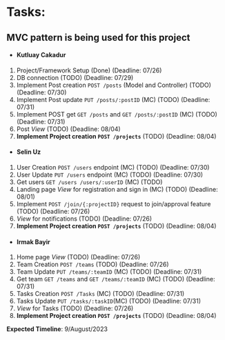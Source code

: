 # **Tasks**:

## MVC pattern is being used for this project

- #### Kutluay Cakadur
1. Project/Framework Setup (Done) (Deadline: 07/26)
2. DB connection (TODO) (Deadline: 07/29)
3. Implement Post creation `POST /posts` (Model and Controller) (TODO) (Deadline: 07/30)
4. Implement Post update `PUT /posts/:postID` (MC) (TODO) (Deadline: 07/31)
5. Implement POST get `GET /posts` and `GET /posts/:postID` (MC) (TODO) (Deadline: 07/31)
6. Post *View* (TODO) (Deadline: 08/04)
7. **Implement Project creation `POST /projects`** (TODO) (Deadline: 08/04)

  
- #### Selin Uz
1. User Creation `POST /users` endpoint (MC) (TODO) (Deadline: 07/30)
2. User Update `PUT /users` endpoint (MC) (TODO) (Deadline: 07/30)
3. Get users `GET /users /users/:userID` (MC) (TODO)
4. Landing page *View* for registration and sign in (MC) (TODO) (Deadline: 08/01)
5. Implement `POST /join/{:projectID}` request to join/approval feature (TODO) (Deadline: 07/26)
6. *View* for notifications (TODO) (Deadline: 07/26)
7. **Implement Project creation `POST /projects`** (TODO) (Deadline: 08/04)
   
- #### Irmak Bayir
1. Home page *View* (TODO) (Deadline: 07/26)
2. Team Creation `POST /teams` (TODO) (Deadline: 07/26)
3. Team Update `PUT /teams/:teamID` (MC) (TODO) (Deadline: 07/31)
4. Get team `GET /teams` and `GET /teams/:teamID` (MC) (TODO) (Deadline: 07/31)
5. Tasks Creation `POST /Tasks` (MC) (TODO) (Deadline: 07/31)
6. Tasks Update `PUT /tasks/:taskID`(MC) (TODO) (Deadline: 07/31)
7. *View* for Tasks (TODO) (Deadline: 07/26)
8. **Implement Project creation `POST /projects`** (TODO) (Deadline: 08/04)



**Expected Timeline**:
9/August/2023
